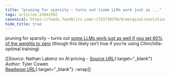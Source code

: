 ```yaml
---
title: "pruning for sparsity – turns out [some LLMs work just as ..."
tags: articles-23041592
canonical: https://feeds.feedblitz.com/~/723730378/0/marginalrevolution~Nathan-Labenz-on-AI-pricing.html
hide_title: true
---
```


pruning for sparsity – turns out [some LLMs work just as well if you set 60% of the weights to zero](https://feeds.feedblitz.com/~/t/0/0/marginalrevolution/~https://secure-web.cisco.com/1LC_3KEJMsW1fzj626qxXR7y_MeRzdNmWKGDPriV9lmVzRK3WTgQ04W85j2rRud2nHpbGxFYfvSzjQB9B-gLPMSJyIiaG0CcUNzwNOv25HcFx9LXOONxwrn7rGGW6WhBAspIzkzSHlhVOawfo2GectTKs2enuxnvNtNKJa-6tEsVg05r6swcHtBV1F_igMj-eQmfib2hfhqV1Us7Kbm_1b41MVe-zzE_q6BiwJVA1hhAZdkX5SvTl5y1hVThwnmSmqvwdULuEgWUDuuLZt66jadKMLGlLECOXF5swruTnOyBoIVatSK_ja9AdY328idGoEL7_gM-TETwjWfkwv1AnbztrFD5LFoErxkISsNx5eI0ZW6Ay1--_EJkGBiB6g41Z709HvImk8AaGkn39gMOhD4lxfELuSizJuJ0dVbHDbIZut2T0o4_Kd_UVHMXsxSYA/https%3A%2F%2Ftwitter.com%2FAlphaSignalAI%2Fstatus%2F1610789373221474304) (though this likely isn’t true if you’re using Chinchilla-optimal training)


[[_Source_: Nathan Labenz on AI pricing - [Source URL](https://feeds.feedblitz.com/~/723730378/0/marginalrevolution~Nathan-Labenz-on-AI-pricing.html){:target="_blank"}<br>
_Author_: Tyler Cowen<br>
[Readwise URL](https://readwise.io/open/452253632){:target="_blank"}
::wrap]]